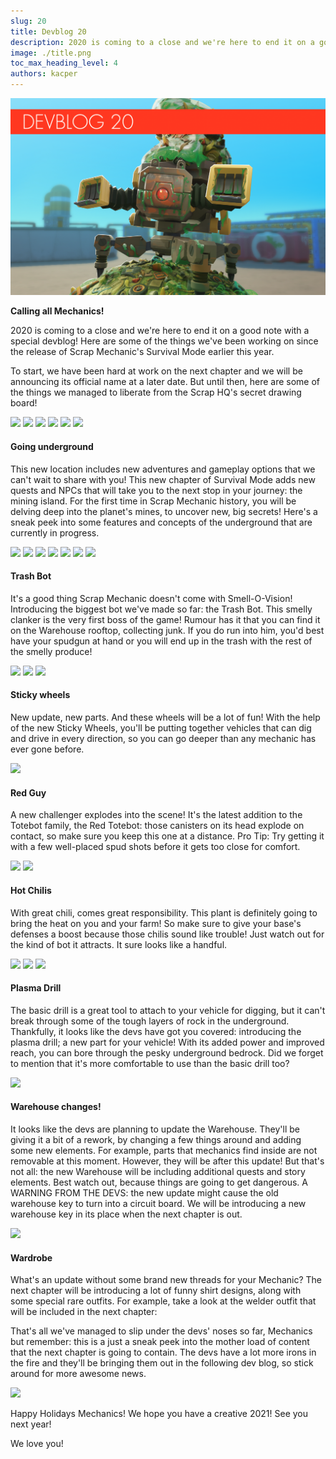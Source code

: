 ```yaml
---
slug: 20
title: Devblog 20
description: 2020 is coming to a close and we're here to end it on a good note with a special devblog!
image: ./title.png
toc_max_heading_level: 4
authors: kacper
---
```


<head>
    <meta name="twitter:card" content="summary_large_image" />
</head>

![](./title.png)

**Calling all Mechanics!**

2020 is coming to a close and we're here to end it on a good note with a special devblog! Here are some of the things we've been working on since the release of Scrap Mechanic's Survival Mode earlier this year.
<!--truncate-->
To start, we have been hard at work on the next chapter and we will be announcing its official name at a later date. But until then, here are some of the things we managed to liberate from the Scrap HQ's secret drawing board!

![](https://i.imgur.com/fOicyRd.png)
![](https://i.imgur.com/d6EKxCH.png)
![](https://i.imgur.com/YrGSNdu.png)
![](https://i.imgur.com/YJqsZPQ.png)
![](https://i.imgur.com/VzYRYd5.jpg)
![](https://i.imgur.com/31Y52y6.png)

#### Going underground

This new location includes new adventures and gameplay options that we can't wait to share with you! This new chapter of Survival Mode adds new quests and NPCs that will take you to the next stop in your journey: the mining island. For the first time in Scrap Mechanic history, you will be delving deep into the planet's mines, to uncover new, big secrets!
Here's a sneak peek into some features and concepts of the underground that are currently in progress.

![](https://i.imgur.com/ZmdtuOU.jpg)
![](https://i.imgur.com/m2BjClw.png)
![](https://i.imgur.com/kImsEkt.png)
![](https://i.imgur.com/E3R6oCa.png)
![](https://i.imgur.com/gJH16iS.png)
![](https://i.imgur.com/8jytLvN.png)
![](https://i.imgur.com/IfhNZ5w.png)

#### Trash Bot

It's a good thing Scrap Mechanic doesn't come with Smell-O-Vision! Introducing the biggest bot we've made so far: the Trash Bot. 
This smelly clanker is the very first boss of the game! Rumour has it that you can find it on the Warehouse rooftop, collecting junk. 
If you do run into him, you'd best have your spudgun at hand or you will end up in the trash with the rest of the smelly produce! 

![](https://i.imgur.com/SMi4k0l.png)
![](https://i.imgur.com/HpqafLv.png)
![](https://i.imgur.com/nqoW7cf.png)

#### Sticky wheels

New update, new parts. And these wheels will be a lot of fun!
With the help of the new Sticky Wheels, you'll be putting together vehicles that can dig and drive in every direction, so you can go deeper than any mechanic has ever gone before. 

![](https://i.imgur.com/D1Kq6ov.png)

#### Red Guy

A new challenger explodes into the scene!
It's the latest addition to the Totebot family, the Red Totebot: those canisters on its head explode on contact, so make sure you keep this one at a distance.
Pro Tip: Try getting it with a few well-placed spud shots before it gets too close for comfort. 
 
![](https://i.imgur.com/dsdHeO3.png)
![](https://i.imgur.com/UnpWa4W.png)

#### Hot Chilis 

With great chili, comes great responsibility. This plant is definitely going to bring the heat on you and your farm! So make sure to give your base's defenses a boost because those chilis sound like trouble! Just watch out for the kind of bot it attracts. It sure looks like a handful.

![](https://i.imgur.com/Cg91tU8.png)
![](https://i.imgur.com/KaBtpeU.png)
![](https://i.imgur.com/3z2zMGO.png)

#### Plasma Drill

The basic drill is a great tool to attach to your vehicle for digging, but it can't break through some of the tough layers of rock in the underground. 
Thankfully, it looks like the devs have got you covered: introducing the plasma drill; a new part for your vehicle! With its added power and improved reach, you can bore through the pesky underground bedrock. Did we forget to mention that it's more comfortable to use than the basic drill too?

![](https://i.imgur.com/hEM71OE.gif)

#### Warehouse changes!

It looks like the devs are planning to update the Warehouse.
They'll be giving it a bit of a rework, by changing a few things around and adding some new elements. For example, parts that mechanics find inside are not removable at this moment. However, they will be after this update! 
But that's not all: the new Warehouse will be including additional quests and story elements. Best watch out, because things are going to get dangerous.
A WARNING FROM THE DEVS: the new update might cause the old warehouse key to turn into a circuit board. We will be introducing a new warehouse key in its place when the next chapter is out.

![](https://i.imgur.com/qyXH9fp.png)

#### Wardrobe

What's an update without some brand new threads for your Mechanic?
The next chapter will be introducing a lot of funny shirt designs, along with some special rare outfits. For example, take a look at the welder outfit that will be included in the next chapter:


That's all we've managed to slip under the devs' noses so far, Mechanics but remember: this is a just a sneak peek into the mother load of content that the next chapter is going to contain. The devs have a lot more irons in the fire and they'll be bringing them out in the following dev blog, so stick around for more awesome news.


![](https://i.imgur.com/qlceQvY.png)

Happy Holidays Mechanics! We hope you have a creative 2021!
See you next year!

We love you! 


